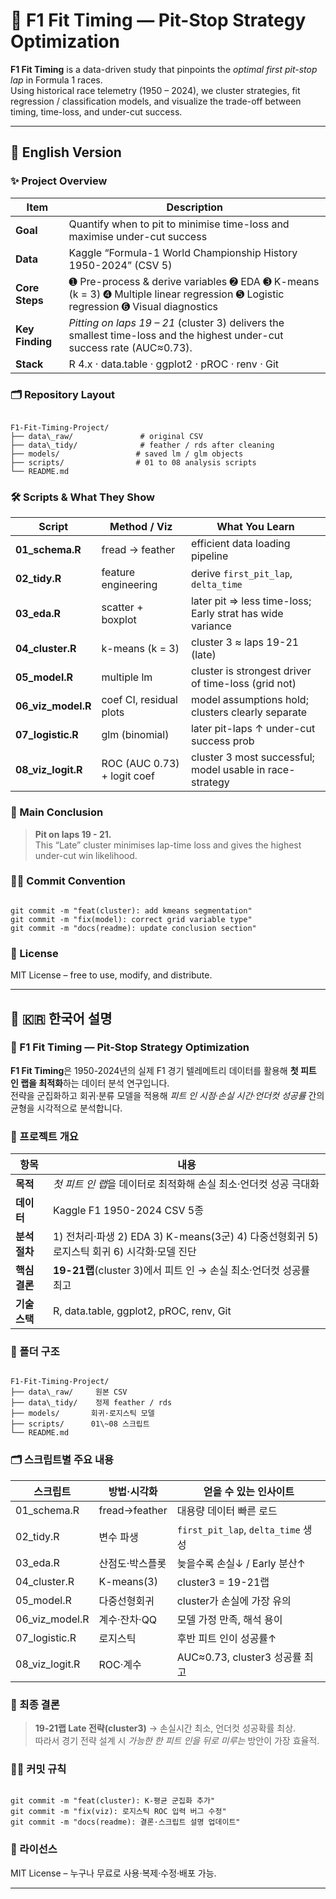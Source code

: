 # 🏁 F1 Fit Timing — Pit-Stop Strategy Optimization

**F1 Fit Timing** is a data-driven study that pinpoints the *optimal first pit-stop lap* in Formula 1 races.  
Using historical race telemetry (1950 – 2024), we cluster strategies, fit regression / classification models, and visualize the trade-off between timing, time-loss, and under-cut success.

---

## 📘 English Version

### ✨ Project Overview

| Item | Description |
|------|-------------|
| **Goal** | Quantify when to pit to minimise time-loss and maximise under-cut success |
| **Data** | Kaggle “Formula-1 World Championship History 1950-2024” (CSV 5) |
| **Core Steps** | ➊ Pre-process & derive variables ➋ EDA ➌ K-means (k = 3) ➍ Multiple linear regression ➎ Logistic regression ➏ Visual diagnostics |
| **Key Finding** | *Pitting on laps 19 – 21* (cluster 3) delivers the smallest time-loss and the highest under-cut success rate (AUC≈0.73). |
| **Stack** | R 4.x · data.table · ggplot2 · pROC · renv · Git |

### 🗂 Repository Layout

```

F1-Fit-Timing-Project/
├── data\_raw/               # original CSV
├── data\_tidy/              # feather / rds after cleaning
├── models/                 # saved lm / glm objects
├── scripts/                # 01 to 08 analysis scripts
└── README.md

```

### 🛠 Scripts & What They Show

| Script | Method / Viz | What You Learn |
|--------|--------------|----------------|
| **01_schema.R** | fread → feather | efficient data loading pipeline |
| **02_tidy.R** | feature engineering | derive `first_pit_lap`, `delta_time` |
| **03_eda.R** | scatter + boxplot | later pit ⇒ less time-loss; Early strat has wide variance |
| **04_cluster.R** | k-means (k = 3) | cluster 3 ≈ laps 19-21 (late) |
| **05_model.R** | multiple lm | cluster is strongest driver of time-loss (grid not) |
| **06_viz_model.R** | coef CI, residual plots | model assumptions hold; clusters clearly separate |
| **07_logistic.R** | glm (binomial) | later pit-laps ↑ under-cut success prob |
| **08_viz_logit.R** | ROC (AUC 0.73) + logit coef | cluster 3 most successful; model usable in race-strategy |

### 🔑 Main Conclusion

> **Pit on laps 19 - 21.**  
> This “Late” cluster minimises lap-time loss and gives the highest under-cut win likelihood.

### 🧑‍💻 Commit Convention
```

git commit -m "feat(cluster): add kmeans segmentation"
git commit -m "fix(model): correct grid variable type"
git commit -m "docs(readme): update conclusion section"

```

### 📜 License

MIT License – free to use, modify, and distribute.

---

## 📙 🇰🇷 한국어 설명

### 🏁 F1 Fit Timing — Pit-Stop Strategy Optimization

**F1 Fit Timing**은 1950-2024년의 실제 F1 경기 텔레메트리 데이터를 활용해 **첫 피트 인 랩을 최적화**하는 데이터 분석 연구입니다.  
전략을 군집화하고 회귀·분류 모델을 적용해 *피트 인 시점·손실 시간·언더컷 성공률* 간의 균형을 시각적으로 분석합니다.

### 🚀 프로젝트 개요

| 항목 | 내용 |
|------|------|
| **목적** | *첫 피트 인 랩*을 데이터로 최적화해 손실 최소·언더컷 성공 극대화 |
| **데이터** | Kaggle F1 1950-2024 CSV 5종 |
| **분석 절차** | 1) 전처리·파생 2) EDA 3) K-means(3군) 4) 다중선형회귀 5) 로지스틱 회귀 6) 시각화·모델 진단 |
| **핵심 결론** | **19-21랩**(cluster 3)에서 피트 인 → 손실 최소·언더컷 성공률 최고 |
| **기술스택** | R, data.table, ggplot2, pROC, renv, Git |

### 📂 폴더 구조

```

F1-Fit-Timing-Project/
├── data\_raw/     원본 CSV
├── data\_tidy/    정제 feather / rds
├── models/       회귀·로지스틱 모델
├── scripts/      01\~08 스크립트
└── README.md

```

### 🗂 스크립트별 주요 내용

| 스크립트 | 방법·시각화 | 얻을 수 있는 인사이트 |
|----------|-------------|------------------------|
| 01_schema.R | fread→feather | 대용량 데이터 빠른 로드 |
| 02_tidy.R | 변수 파생 | `first_pit_lap`, `delta_time` 생성 |
| 03_eda.R | 산점도·박스플롯 | 늦을수록 손실↓ / Early 분산↑ |
| 04_cluster.R | K-means(3) | cluster3 = 19-21랩 |
| 05_model.R | 다중선형회귀 | cluster가 손실에 가장 유의 |
| 06_viz_model.R | 계수·잔차·QQ | 모델 가정 만족, 해석 용이 |
| 07_logistic.R | 로지스틱 | 후반 피트 인이 성공률↑ |
| 08_viz_logit.R | ROC·계수 | AUC≈0.73, cluster3 성공률 최고 |

### 🔑 최종 결론

> **19-21랩 Late 전략(cluster3)** → 손실시간 최소, 언더컷 성공확률 최상.  
> 따라서 경기 전략 설계 시 *가능한 한 피트 인을 뒤로 미루는* 방안이 가장 효율적.

### 🧑‍💻 커밋 규칙

```

git commit -m "feat(cluster): K-평균 군집화 추가"
git commit -m "fix(viz): 로지스틱 ROC 입력 버그 수정"
git commit -m "docs(readme): 결론·스크립트 설명 업데이트"

```

### 📜 라이선스

MIT License – 누구나 무료로 사용·복제·수정·배포 가능.

---

